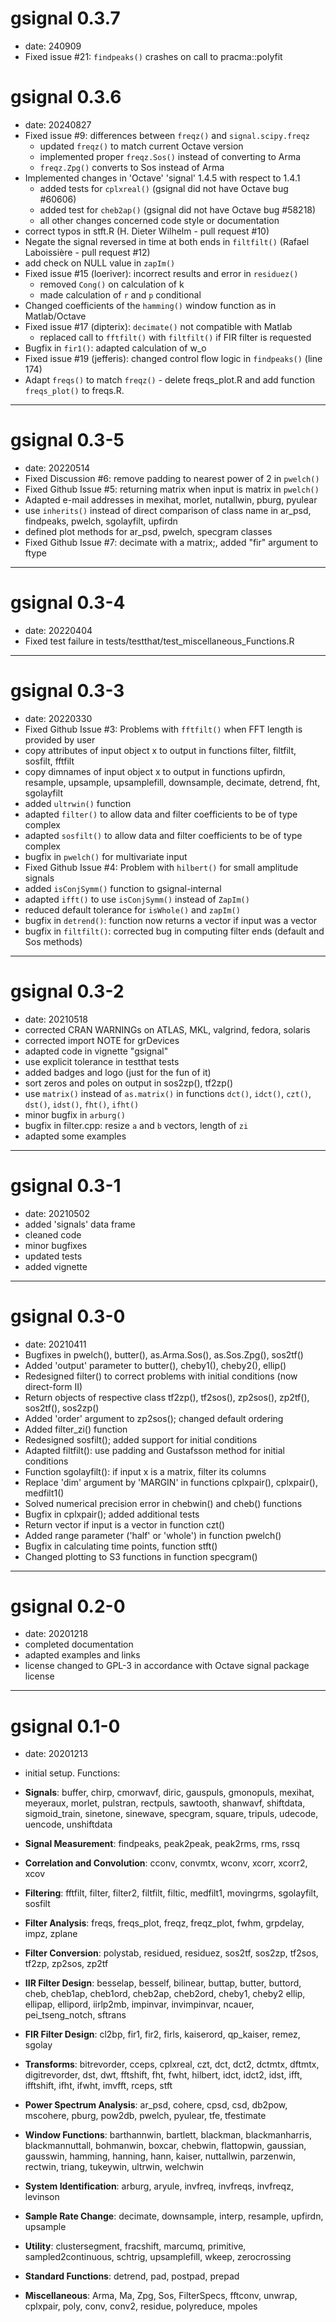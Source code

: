 # gsignal 0.3.7

* date: 240909
* Fixed issue #21: `findpeaks()` crashes on call to pracma::polyfit

# gsignal 0.3.6

* date: 20240827
* Fixed issue #9: differences between `freqz()` and `signal.scipy.freqz`
  - updated `freqz()` to match current Octave version
  - implemented proper `freqz.Sos()` instead of converting to Arma
  - `freqz.Zpg()` converts to Sos instead of Arma
* Implemented changes in 'Octave' 'signal' 1.4.5 with respect to 1.4.1
  - added tests for `cplxreal()` (gsignal did not have Octave bug #60606)
  - added test for `cheb2ap()` (gsignal did not have Octave bug #58218)
  - all other changes concerned code style or documentation
* correct typos in stft.R (H. Dieter Wilhelm - pull request #10)
* Negate the signal reversed in time at both ends in `filtfilt()`
  (Rafael Laboissière - pull request #12)
* add check on NULL value in `zapIm()`
* Fixed issue #15 (loeriver): incorrect results and error in `residuez()`
  - removed `Cong()` on calculation of k
  - made calculation of `r` and `p` conditional
* Changed coefficients of the `hamming()` window function as in Matlab/Octave
* Fixed issue #17 (dipterix): `decimate()` not compatible with Matlab
  - replaced call to `fftfilt()` with `filtfilt()` if FIR filter is requested
* Bugfix in `fir1()`: adapted calculation of w_o
* Fixed issue #19 (jefferis): changed control flow logic in `findpeaks()`
  (line 174)
* Adapt `freqs()` to match `freqz()` - delete freqs_plot.R and add function
  `freqs_plot()` to freqs.R.

---

# gsignal 0.3-5

* date: 20220514
* Fixed  Discussion #6: remove padding to nearest power of 2 in `pwelch()`
* Fixed Github Issue #5: returning matrix when input is matrix in `pwelch()`
* Adapted e-mail addresses in mexihat, morlet, nutallwin, pburg, pyulear
* use `inherits()` instead of direct comparison of class name in ar_psd,
    findpeaks, pwelch, sgolayfilt, upfirdn
* defined plot methods for ar_psd, pwelch, specgram classes
* Fixed Github Issue #7: decimate with a matrix;, added "fir" argument to ftype

---

# gsignal 0.3-4

* date: 20220404
* Fixed test failure in tests/testthat/test_miscellaneous_Functions.R

---

# gsignal 0.3-3

* date: 20220330
* Fixed Github Issue #3: Problems with `fftfilt()` when FFT length is 
    provided by user
* copy attributes of input object x to output in functions filter, filtfilt,
    sosfilt, fftfilt
* copy dimnames of input object x to output in functions upfirdn, resample,
    upsample, upsamplefill, downsample, decimate, detrend, fht, sgolayfilt 
* added `ultrwin()` function
* adapted `filter()` to allow data and filter coefficients to be of type
    complex
* adapted `sosfilt()` to allow data and filter coefficients to be of type
    complex
* bugfix in `pwelch()` for multivariate input
* Fixed Github Issue #4: Problem with `hilbert()` for small amplitude signals
* added `isConjSymm()` function to gsignal-internal
* adapted `ifft()` to use `isConjSymm()` instead of `ZapIm()`
* reduced default tolerance for `isWhole()` and `zapIm()`
* bugfix in `detrend()`: function now returns a vector if input was a vector
* bugfix in `filtfilt()`: corrected bug in computing filter ends
    (default and Sos methods)

---

# gsignal 0.3-2

* date: 20210518
* corrected CRAN WARNINGs on ATLAS, MKL, valgrind, fedora, solaris
* corrected import NOTE for grDevices
* adapted code in vignette "gsignal"
* use explicit tolerance in testthat tests
* added badges and logo (just for the fun of it)
* sort zeros and poles on output in sos2zp(), tf2zp()
* use `matrix()` instead of `as.matrix()` in functions
    `dct()`, `idct()`, `czt()`, `dst()`, `idst()`, `fht()`, `ifht()`
* minor bugfix in `arburg()`
* bugfix in filter.cpp: resize `a` and `b` vectors, length of `zi`
* adapted some examples

---

# gsignal 0.3-1

- date: 20210502
- added 'signals' data frame
- cleaned code
- minor bugfixes
- updated tests
- added vignette

---

# gsignal 0.3-0

- date: 20210411
- Bugfixes in pwelch(), butter(), as.Arma.Sos(), as.Sos.Zpg(), sos2tf()
- Added 'output' parameter to butter(), cheby1(), cheby2(), ellip()
- Redesigned filter() to correct problems with initial conditions (now direct-form II)
- Return objects of respective class tf2zp(), tf2sos(), zp2sos(), zp2tf(), sos2tf(), sos2zp()
- Added 'order' argument to zp2sos(); changed default ordering
- Added filter_zi() function
- Redesigned sosfilt(); added support for initial conditions
- Adapted filtfilt(): use padding and Gustafsson method for initial conditions
- Function sgolayfilt(): if input x is a matrix, filter its columns
- Replace 'dim' argument by 'MARGIN' in functions cplxpair(), cplxpair(), medfilt1()
- Solved numerical precision error in chebwin() and cheb() functions
- Bugfix in cplxpair(); added additional tests
- Return vector if input is a vector in function czt()
- Added range parameter ('half' or 'whole') in function pwelch()
- Bugfix in calculating time points, function stft()
- Changed plotting to S3 functions in function specgram()

---

# gsignal 0.2-0

- date: 20201218
- completed documentation
- adapted examples and links
- license changed to GPL-3 in accordance with Octave signal package license

---

# gsignal 0.1-0

- date: 20201213
- initial setup. Functions:

- **Signals**:
  buffer, chirp, cmorwavf, diric, gauspuls, gmonopuls, mexihat, meyeraux, morlet, pulstran, rectpuls,
  sawtooth, shanwavf, shiftdata, sigmoid_train, sinetone, sinewave, specgram, square, tripuls,
  udecode, uencode, unshiftdata
- **Signal Measurement**:
  findpeaks, peak2peak, peak2rms, rms, rssq
- **Correlation and Convolution**:
  cconv, convmtx, wconv, xcorr, xcorr2, xcov
- **Filtering**:
  fftfilt, filter, filter2, filtfilt, filtic, medfilt1, movingrms, sgolayfilt, sosfilt
- **Filter Analysis**:
  freqs, freqs_plot, freqz, freqz_plot, fwhm, grpdelay, impz, zplane
- **Filter Conversion**:
  polystab, residued, residuez, sos2tf, sos2zp, tf2sos, tf2zp, zp2sos, zp2tf
- **IIR Filter Design**:
  besselap, besself, bilinear, buttap, butter, buttord, cheb, cheb1ap, cheb1ord, cheb2ap, cheb2ord, cheby1, cheby2
  ellip, ellipap, ellipord, iirlp2mb, impinvar, invimpinvar, ncauer, pei_tseng_notch, sftrans
- **FIR Filter Design**:
  cl2bp, fir1, fir2, firls, kaiserord, qp_kaiser, remez, sgolay
- **Transforms**:
  bitrevorder, cceps, cplxreal, czt, dct, dct2, dctmtx, dftmtx, digitrevorder, dst, dwt, fftshift, fht, fwht,
  hilbert, idct, idct2, idst, ifft, ifftshift, ifht, ifwht, imvfft, rceps, stft
- **Power Spectrum Analysis**:
  ar_psd, cohere, cpsd, csd, db2pow, mscohere, pburg, pow2db, pwelch, pyulear, tfe, tfestimate
- **Window Functions**:
  barthannwin, bartlett, blackman, blackmanharris, blackmannuttall, bohmanwin, boxcar, chebwin, flattopwin,
  gaussian, gausswin, hamming, hanning, hann, kaiser, nuttallwin, parzenwin, rectwin, triang, tukeywin, ultrwin, welchwin
- **System Identification**:
  arburg, aryule, invfreq, invfreqs, invfreqz, levinson
- **Sample Rate Change**:
  decimate, downsample, interp, resample, upfirdn, upsample
- **Utility**:
  clustersegment, fracshift, marcumq, primitive, sampled2continuous, schtrig, upsamplefill, wkeep, zerocrossing
- **Standard Functions**:
  detrend, pad, postpad, prepad
- **Miscellaneous**:
  Arma, Ma, Zpg, Sos, FilterSpecs,
  fftconv, unwrap, cplxpair, poly, conv, conv2, residue, polyreduce, mpoles
